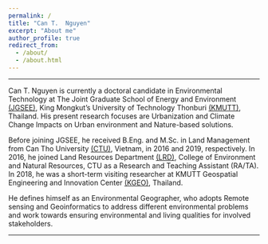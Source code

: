 ```yaml
---
permalink: /
title: "Can T.  Nguyen"
excerpt: "About me"
author_profile: true
redirect_from: 
  - /about/
  - /about.html
---
```


<hr>

Can T. Nguyen is currently a doctoral candidate in Environmental Technology at The Joint Graduate School of Energy and Environment [(JGSEE)](https://www.jgsee.kmutt.ac.th/v3/), King Mongkut’s University of Technology Thonburi [(KMUTT)](https://www.kmutt.ac.th/en/), Thailand. His present research focuses are Urbanization and Climate Change Impacts on Urban environment and Nature-based solutions.

Before joining JGSEE, he received B.Eng. and M.Sc. in Land Management from Can Tho University [(CTU)](https://en.ctu.edu.vn/), Vietnam, in 2016 and 2019, respectively. In 2016, he joined Land Resources Department [(LRD)](https://lrd.ctu.edu.vn/en/), College of Environment and Natural Resources, CTU as a Research and Teaching Assistant (RA/TA). In 2018, he was a short-term visiting researcher at KMUTT Geospatial Engineering and Innovation Center [(KGEO)](http://kgeo.org/kgeo/), Thailand.

He defines himself as an Environmental Geographer, who adopts Remote sensing and Geoinformatics to address different environmental problems and work towards ensuring environmental and living qualities for involved stakeholders.

<hr>